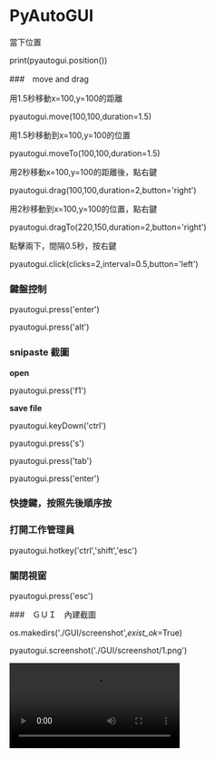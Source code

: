# PyAutoGUI

當下位置　

print(pyautogui.position())

###　move and drag



用1.5秒移動x=100,y=100的距離

pyautogui.move(100,100,duration=1.5)

用1.5秒移動到x=100,y=100的位置

pyautogui.moveTo(100,100,duration=1.5)

用2秒移動x=100,y=100的距離後，點右鍵

pyautogui.drag(100,100,duration=2,button='right')

用2秒移動到x=100,y=100的位置，點右鍵

pyautogui.dragTo(220,150,duration=2,button='right')

點擊兩下，間隔0.5秒，按右鍵

pyautogui.click(clicks=2,interval=0.5,button='left')

### 鍵盤控制

pyautogui.press('enter')

pyautogui.press('alt')

### snipaste 截圖

**open**

pyautogui.press('f1')

**save file**

pyautogui.keyDown('ctrl')

pyautogui.press('s')

pyautogui.press('tab')

pyautogui.press('enter')

### 快捷鍵，按照先後順序按

### 打開工作管理員

pyautogui.hotkey('ctrl','shift','esc')

### 關閉視窗

pyautogui.press('esc')

###　ＧＵＩ　內建截圖

os.makedirs('./GUI/screenshot',*exist_ok*=True)

pyautogui.screenshot('./GUI/screenshot/1.png')

<video src="D:\coding\python\爬蟲\GUI\demo.mp4"></video>